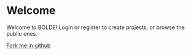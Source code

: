 # Welcome

Welcome to BOLDE! Login or register to create projects, or browse the public ones.

[Fork me in github](https://github.com/agarsev/bolde)
